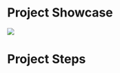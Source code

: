 # Project Showcase
<img src="https://github.com/NishitaErvantikar9/Backend-Projects/blob/main/Media/Animation.gif">

# Project Steps
